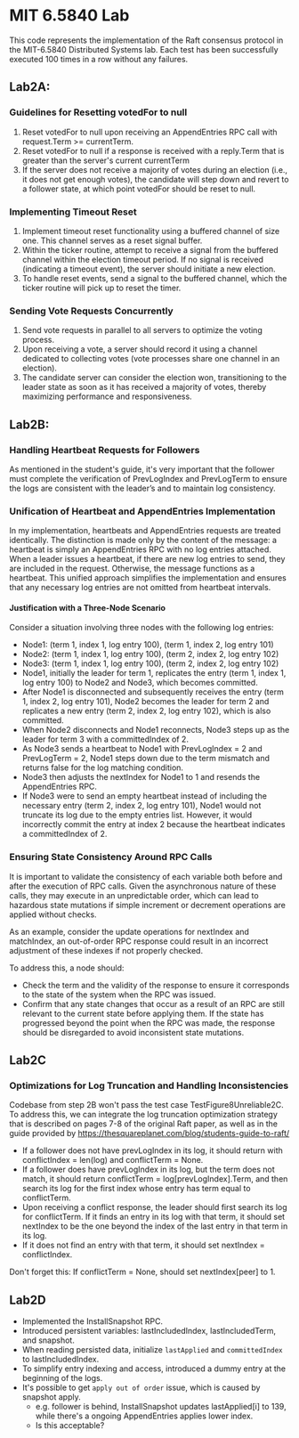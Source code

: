 # MIT 6.5840 Lab
This code represents the implementation of the Raft consensus protocol in the MIT-6.5840 Distributed Systems lab. 
Each test has been successfully executed 100 times in a row without any failures.
## Lab2A:

### Guidelines for Resetting votedFor to null
1. Reset votedFor to null upon receiving an AppendEntries RPC call with request.Term >= currentTerm.
2. Reset votedFor to null if a response is received with a reply.Term that is greater than the server's current currentTerm
3. If the server does not receive a majority of votes during an election (i.e., it does not get enough votes), the candidate will step down and revert to a follower state, at which point votedFor should be reset to null.

### Implementing Timeout Reset
1. Implement timeout reset functionality using a buffered channel of size one. This channel serves as a reset signal buffer.
2. Within the ticker routine, attempt to receive a signal from the buffered channel within the election timeout period. If no signal is received (indicating a timeout event), the server should initiate a new election.
3. To handle reset events, send a signal to the buffered channel, which the ticker routine will pick up to reset the timer.

### Sending Vote Requests Concurrently
1. Send vote requests in parallel to all servers to optimize the voting process.
2. Upon receiving a vote, a server should record it using a channel dedicated to collecting votes (vote processes share one channel in an election).
3. The candidate server can consider the election won, transitioning to the leader state as soon as it has received a majority of votes, thereby maximizing performance and responsiveness.

## Lab2B:
### Handling Heartbeat Requests for Followers
As mentioned in the student's guide, it's very important that the follower must complete the verification of PrevLogIndex and PrevLogTerm to ensure the logs are consistent with the leader’s and to maintain log consistency.

### Unification of Heartbeat and AppendEntries Implementation

In my  implementation, heartbeats and AppendEntries requests are treated identically. The distinction is made only by the content of the message: a heartbeat is simply an AppendEntries RPC with no log entries attached.
When a leader issues a heartbeat, if there are new log entries to send, they are included in the request. Otherwise, the message functions as a heartbeat.
This unified approach simplifies the implementation and ensures that any necessary log entries are not omitted from heartbeat intervals.
#### Justification with a Three-Node Scenario

Consider a situation involving three nodes with the following log entries:
- Node1: (term 1, index 1, log entry 100), (term 1, index 2, log entry 101)
- Node2: (term 1, index 1, log entry 100), (term 2, index 2, log entry 102)
- Node3: (term 1, index 1, log entry 100), (term 2, index 2, log entry 102)
- Node1, initially the leader for term 1, replicates the entry (term 1, index 1, log entry 100) to Node2 and Node3, which becomes committed.
- After Node1 is disconnected and subsequently receives the entry (term 1, index 2, log entry 101), Node2 becomes the leader for term 2 and replicates a new entry (term 2, index 2, log entry 102), which is also committed.
- When Node2 disconnects and Node1 reconnects, Node3 steps up as the leader for term 3 with a committedIndex of 2.
- As Node3 sends a heartbeat to Node1 with PrevLogIndex = 2 and PrevLogTerm = 2, Node1 steps down due to the term mismatch and returns false for the log matching condition.
- Node3 then adjusts the nextIndex for Node1 to 1 and resends the AppendEntries RPC.
- If Node3 were to send an empty heartbeat instead of including the necessary entry (term 2, index 2, log entry 101), Node1 would not truncate its log due to the empty entries list. However, it would incorrectly commit the entry at index 2 because the heartbeat indicates a committedIndex of 2.


### Ensuring State Consistency Around RPC Calls
It is important to validate the consistency of each variable both before and after the execution of RPC calls. Given the asynchronous nature of these calls, they may execute in an unpredictable order, which can lead to hazardous state mutations if simple increment or decrement operations are applied without checks.

As an example, consider the update operations for nextIndex and matchIndex, an out-of-order RPC response could result in an incorrect adjustment of these indexes if not properly checked.

To address this, a node should:
- Check the term and the validity of the response to ensure it corresponds to the state of the system when the RPC was issued.
- Confirm that any state changes that occur as a result of an RPC are still relevant to the current state before applying them. If the state has progressed beyond the point when the RPC was made, the response should be disregarded to avoid inconsistent state mutations.


## Lab2C
### Optimizations for Log Truncation and Handling Inconsistencies
Codebase from step 2B won't pass the test case TestFigure8Unreliable2C.
To address this, we can integrate the log truncation optimization strategy that is described on pages 7-8 of the original Raft paper, as well as in the guide provided by https://thesquareplanet.com/blog/students-guide-to-raft/

- If a follower does not have prevLogIndex in its log, it should return with conflictIndex = len(log) and conflictTerm = None.
- If a follower does have prevLogIndex in its log, but the term does not match, it should return conflictTerm = log[prevLogIndex].Term, and then search its log for the first index whose entry has term equal to conflictTerm.
- Upon receiving a conflict response, the leader should first search its log for conflictTerm. If it finds an entry in its log with that term, it should set nextIndex to be the one beyond the index of the last entry in that term in its log. 
- If it does not find an entry with that term, it should set nextIndex = conflictIndex.

Don't forget this: If conflictTerm = None, should set nextIndex[peer] to 1.

## Lab2D
- Implemented the InstallSnapshot RPC.
- Introduced persistent variables: lastIncludedIndex, lastIncludedTerm, and snapshot.
- When reading persisted data, initialize `lastApplied` and `committedIndex` to lastIncludedIndex.
- To simplify entry indexing and access, introduced a dummy entry at the beginning of the logs.
- It's possible to get `apply out of order` issue, which is caused by snapshot apply.
  - e.g. follower is behind, InstallSnapshot updates lastApplied[i] to 139, while there's a ongoing AppendEntries applies lower index.
  - Is this acceptable?
